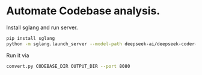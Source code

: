 # Automate Codebase analysis.

Install sglang and run server.

```bash
pip install sglang
python -m sglang.launch_server --model-path deepseek-ai/deepseek-coder-6.7b-instruct --tp 4
```


Run it via

```bash
convert.py CODEBASE_DIR OUTPUT_DIR --port 8080
```